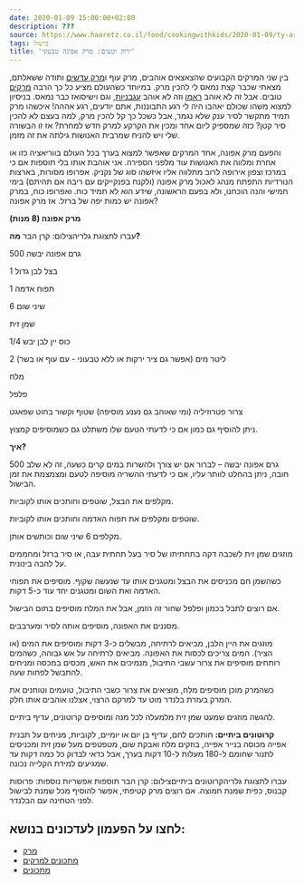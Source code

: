 ```yaml
---
date: 2020-01-09 15:00:00+02:00
description: ???
source: https://www.haaretz.co.il/food/cookingwithkids/2020-01-09/ty-article/0000017f-f8dc-d47e-a37f-f9fcaadc0000
tags: בישול
title: 'ירוק וטעים: מרק אפונה טבעוני'
---
```


בין שני המרקים הקבועים שהצאצאים אוהבים, מרק עוף ו[מרק עדשים](/food/cookingwithkids/2019-12-05/ty-article/0000017f-f8fc-d887-a7ff-f8fc209d0000) ותודה ששאלתם, מצאתי שכבר קצת נמאס לי להכין מרק. במיוחד כשהעולם מציע כל כך הרבה [מרקים](/food/soups) טובים. אבל זה לא אוהב [ראמן](/food/cookingwithkids/2018-10-04/ty-article/0000017f-f8db-d044-adff-fbfb3d560000) וזה לא אוהב [עגבניות](/food/cookingwithkids/2016-07-25/ty-article/0000017f-f8af-d318-afff-fbef07920000), וגם וישיסואז כבר נמאס. בניסיון למצוא משהו שכולם יאהבו היה לי רגע התבוננות, אתם יודעים, רגע אההה! איכשהו מרק תמיד מתקשר לסיר ענק שלא נגמר, אבל כשכל כך קל להכין מרק, למה בעצם לא להכין סיר קטן? כזה שמספיק ליום אחד ומכין את הקרקע למרק חדש למחרת? אז זו הבשורה שלי ויש להניח שמרבית האנושות גילתה את זה מזמן. 

והפעם מרק אפונה, אחד המרקים שאפשר למצוא בערך בכל העולם בווריאציה כזו או אחרת ומלווה את האנושות עוד מלפני הספירה. אני אוהבת אותו בלי תוספות אם כי במרכז וצפון אירופה לרוב מתלווה אליו איזשהו סוג של נקניק. אפרופו מסורות, בארצות הנורדיות התפתח מנהג לאכול מרק אפונה (ולקנח בפנקייקים עם ריבה אם תהיתם) בימי חמישי והנה הוכחנו, ולא בפעם הראשונה, שידע הוא לא תמיד כוח. ואפרופו כוח, במרק אפונה יש כמות יפה של ברזל. אז מרק אפונה? 

**מרק אפונה (8 מנות)** 

 עברו לתצוגת גלריהצילום: קרן הבר **מה?** 

500 גרם אפונה יבשה 

1 בצל לבן גדול 

1 תפוח אדמה 

6 שיני שום 

שמן זית 

1/4 כוס יין לבן יבש 

2 ליטר מים (אפשר גם ציר ירקות או ללא טבעוני - עם עוף או בשר) 

מלח 

פלפל 

צרור פטרוזיליה (ומי שאוהב גם נענע מוסיפה) שטוף וקשור בחוט שפאגט 

ניתן להוסיף גם כמון אם כי לדעתי הטעם שלו משתלט גם כשמוסיפים קמצוץ. 

**איך?** 

500 גרם אפונה יבשה – לברור אם יש צורך ולהשרות במים קרים כשעה, זה לא שלב חובה, ניתן בהחלט לוותר עליו, אם כי לדעתי ההשריה מוסיפה לטעם ומצמצמת את זמן הבישול. 

מקלפים את הבצל, שוטפים וחותכים אותו לקוביות. 

שוטפים ומקלפים את תפוח האדמה וחותכים אותו לקוביות. 

מקלפים 6 שיני שום וכותשים אותן. 

מוזגים שמן זית לשכבה דקה בתחתיתו של סיר בעל תחתית עבה, או סיר ברזל ומחממים על להבה בינונית. 

כשהשמן חם מכניסים את הבצל ומטגנים אותו עד שנעשה שקוף. מוסיפים את תפוחי האדמה ואת השום ומטגנים יחד עוד כ-5 דקות. 

אם רוצים לתבל בכמון ופלפל שחור זה הזמן, אבל את המלח מוסיפים בתום הבישול. 

מסננים את האפונה, מוסיפים אותה לסיר ומערבבים. 

מוזגים את היין הלבן, מביאים לרתיחה, מבשלים כ-3 דקות ומוסיפים את המים (או הציר). המים צריכים לכסות את האפונה. מביאים לרתיחה על אש גבוהה, כשהמים רותחים מוסיפים את צרור עשבי התיבול, מנמיכים את האש, מכסים במכסה ומניחים להתבשל לפחות שעה. 

כשהמרק מוכן מוסיפים מלח, מוציאים את צרור כשבי התיבול, טועמים וטוחנים את המרק בעזרת בלנדר מוט עד למרקם הרצוי, אצלנו אוהבים אותו חלק. 

להגשה מוזגים שמעט שמן זית מלמעלה לכל מנה ומוסיפים קרוטונים, עדיף ביתיים. 

**קרוטונים ביתיים:** חותכים לחם, עדיף בן יום או יומיים, לקוביות, מניחים על תבנית אפייה מכוסה בנייר אפייה, בוזקים מלח ואבקת שום, מטפטפים מעל שמן זית ומכניסים לתנור שחומם ל-180 מעלות ל-10 דקות בערך, אבל כדאי לבדוק כל כמה דקות עד שמגיעים למידת הקלייה נכונה. 

 עברו לתצוגת גלריהקרוטונים ביתייםצילום: קרן הבר תוספות אפשריות נוספות: פרוסות קבנוס, כפית שמנת חמוצה. אם רוצים מרק קטיפתי, אפשר להוסיף מכל שמנת לבישול לפני הטחינה עם הבלנדר.

לחצו על הפעמון לעדכונים בנושא:
------------------------------

* [מרק](/ty-tag/soup-0000017f-da2a-dea8-a77f-de6aacf60000)
* [מתכונים למרקים](/ty-tag/soups-0000017f-da2b-d432-a77f-df3bea0b0000)
* [מתכונים](/ty-tag/recipes-0000017f-da28-dea8-a77f-de6a4ba50000)